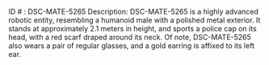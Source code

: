 ID # : DSC-MATE-5265
Description: DSC-MATE-5265 is a highly advanced robotic entity, resembling a humanoid male with a polished metal exterior. It stands at approximately 2.1 meters in height, and sports a police cap on its head, with a red scarf draped around its neck. Of note, DSC-MATE-5265 also wears a pair of regular glasses, and a gold earring is affixed to its left ear.